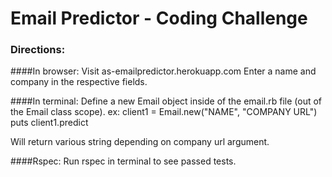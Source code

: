 # Email Predictor - Coding Challenge

### Directions: 
####In browser: 
Visit as-emailpredictor.herokuapp.com
Enter a name and company in the respective fields. 

####In terminal: 
Define a new Email object inside of the email.rb file (out of the Email class scope).
  ex: client1 = Email.new("NAME", "COMPANY URL")
  puts client1.predict 

Will return various string depending on company url argument.

####Rspec: 
Run rspec in terminal to see passed tests.


